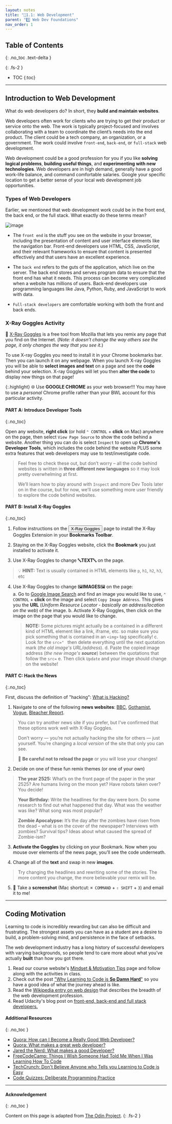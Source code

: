 ```yaml
---
layout: notes
title: "📓1.1: Web Development" 
parent: "1️⃣ Web Dev Foundations"
nav_order: 1
---
```


## Table of Contents
{: .no_toc .text-delta }

{: .fs-2 }
- TOC
{:toc}

---
## Introduction to Web Development
What do web developers do? In short, they **build and maintain websites**.

Web developers often work for clients who are trying to get their product or service onto the web. The work is typically project-focused and involves collaborating with a team to coordinate the client’s needs into the end product. The client could be a tech company, an organization, or a government. The work could involve `front-end`, `back-end`, or `full-stack` web development.

Web development could be a good profession for you if you like **solving logical problems**, **building useful things**, and **experimenting with new technologies**. Web developers are in high demand, generally have a good work-life balance, and command comfortable salaries. Google your specific location to get a better sense of your local web development job opportunities.

### Types of Web Developers
Earlier, we mentioned that web development work could be in the front end, the back end, or the full stack. What exactly do these terms mean?

![image](https://www.toptal.com/custom-software-development/wp-content/uploads/2016/08/front-end-vs-back-end-750x375.jpg)

* The `front end` is the stuff you see on the website in your browser, including the presentation of content and user interface elements like the navigation bar. Front-end developers use HTML, CSS, JavaScript, and their relevant frameworks to ensure that content is presented effectively and that users have an excellent experience.

* The `back end` refers to the guts of the application, which live on the server. The back end stores and serves program data to ensure that the front end has what it needs. This process can become very complicated when a website has millions of users. Back-end developers use programming languages like Java, Python, Ruby, and JavaScript to work with data.

* `Full-stack developers` are comfortable working with both the front and back ends.

### X-Ray Goggles Activity

🥽 [X-Ray Goggles](https://x-ray-goggles.mouse.org/) is a free tool from Mozilla that lets you remix any page that you find on the Internet. (_Note: it doesn’t change the way others see the page, it only changes the way that you see it._) 

To use X-ray Goggles you need to install it in your Chrome bookmarks bar. Then you can launch it on any webpage. When you launch X-ray Goggles you will be able to **select images and text** on a page and see the **code** behind your selection. X-ray Goggles will let you then **alter the code** to display new things on that page!

{:.highlight}
🌐 Use **GOOGLE CHROME** as your web browser!!! You may have to use a _personal_ Chrome profile rather than your BWL account for this particular activity. 

#### PART A: Introduce Developer Tools 
{:.no_toc}

Open any website, **right click** (or hold `⌃ CONTROL` + **click** on Mac) anywhere on the page, then select `View Page Source` to show the code behind a website. Another thing you can do is select `Inspect` to open up **Chrome's Developer Tools**, which includes the code behind the website PLUS some extra features that web developers may use to test/investigate code.

> Feel free to check these out, but don’t worry – all the code behind websites is written in **three different new languages** so it may look pretty overwhelming at first.
> 
> We’ll learn how to play around with `Inspect` and more Dev Tools later on in the course, but for now, we'll use something more user friendly to explore the code behind websites.

#### PART B: Install X-Ray Goggles
{:.no_toc}

<div class="task" markdown="block">

1. Follow instructions on the <a href="https://x-ray-goggles.mouse.org/"><button type="button" name="button" class="btn">X-Ray Goggles</button></a> page to install the X-Ray Goggles Extension in your **Bookmarks Toolbar**.

2. Staying on the X-Ray Goggles website, click the **Bookmark** you just installed to activate it.

3. Use X-Ray Goggles to change 🔤**TEXT**🔤 on the page.
  > 💡 **HINT:** Text is usually contained in HTML elements like `p`, `h1`, `h2`, `h3`, etc

4. Use X-Ray Goggles to change 🖼️**IMAGES**🖼️ on the page:   
   a. Go to [Google Image Search](https://images.google.com/) and find an image you would like to use, `⌃ CONTROL` + **click** on the image and select `Copy Image Address`. This gives you the **URL** (_Uniform Resource Locator - basically an address/location on the web_) of the image.
   b. Activate X-Ray Goggles, then click on the image on the page that you would like to change.
     > **NOTE:** Some pictures might actually be a contained in a different kind of HTML element like a link, iframe, etc. so make sure you pick something that is contained in an `<img>` tag specifically!
   c. Look for the `src=" ` then delete everything until the next quotation mark (_the old image's URL/address_).
   d. Paste the copied image address (_the new image's **source**_) between the quotations that follow the `src=`
   e. Then click `Update` and your image should change on the website!

</div>


#### PART C: Hack the News
{:.no_toc}

First, discuss the definition of "hacking": [What is Hacking?](https://wiki.mozilla.org/Webmaker/Teach/Terminology#Hack)

<div class="task" markdown="block">

1. Navigate to one of the following **news websites**: [BBC](https://www.bbc.com/), [Gothamist](https://gothamist.com/), [Vogue](https://www.vogue.com/fashion), [Bleacher Report](https://bleacherreport.com/).
  > You can try another news site if you prefer, but I've confirmed that these options work well with X-Ray Goggles.
  > 
  > Don’t worry — you’re not actually hacking the site for others — just yourself. You’re changing a _local version_ of the site that only you can see.
  > 
  > 🚨 **Be careful not to reload the page** or you will lose your changes!

2. Decide on one of these fun remix themes (or one of your own)
  > **The year 2525:** What’s on the front page of the paper in the year 2525? Are humans living on the moon yet? Have robots taken over? You decide!
  > 
  > **Your Birthday:** Write the headlines for the day were born. Do some research to find out what happened that day. What was the weather was like? What song was most popular?
  > 
  > **Zombie Apocalypse:** It’s the day after the zombies have risen from the dead – what is on the cover of the newspaper? Interviews with zombies? Survival tips? Ideas about what caused the spread of Zombie-ism?

3. **Activate the Goggles** by clicking on your Bookmark. Now when you mouse over elements of the news page, you’ll see the code underneath.

4. Change all of the **text** and swap in new **images**.
  > Try changing the headlines and rewriting some of the stories. The more content you change, the more believable your remix will be. 

5. 📸 Take a **screenshot** (Mac shortcut: `⌘ COMMAND` + `⇧ SHIFT` + `3`) and email it to me!

</div>

---

## Coding Motivation
Learning to code is incredibly rewarding but can also be difficult and frustrating. The strongest assets you can have as a student are a desire to build, a problem-solving mind, and persistence in the face of setbacks.

The web development industry has a long history of successful developers with varying backgrounds, so people tend to care more about what you’ve actually **built** than how you got there.

<div class="task" markdown="1">

1. Read our course website's [Mindset & Motivation Tips](https://coderina.dev/webdocs/docs/ref/mindset.html) page and follow along with the activities in class.
1. Check out the post ["Why Learning to Code is **So Damn Hard**"](https://web.archive.org/web/20230630111131/https://www.thinkful.com/blog/why-learning-to-code-is-so-damn-hard/) so you have a good idea of what the journey ahead is like.
1. Read the [Wikipedia entry on web design](https://en.wikipedia.org/wiki/Web_design) that describes the breadth of the web development profession.
1. Read Udacity's blog post on [front-end, back-end and full stack developers.](https://www.udacity.com/blog/2020/12/front-end-vs-back-end-vs-full-stack-web-developers.html)

</div>

#### Additional Resources
{: .no_toc }

- [Quora: How can I Become a Really Good Web Developer?](http://www.quora.com/Computer-Programming/How-can-I-become-a-really-good-Web-Developer-starting-from-now-at-age-20-before-age-25)
- [Quora: What makes a great web developer?](http://www.quora.com/What-makes-a-great-web-developer)
- [Jared the Nerd: What makes a good Developer?](http://jaredthenerd.com/2013/05/What-Makes-A-Good-Developer/)
- [FreeCodeCamp: Things I Wish Someone Had Told Me When I Was Learning How To Code](https://www.freecodecamp.org/news/things-i-wish-someone-had-told-me-when-i-was-learning-how-to-code-565fc9dcb329/)
- [TechCrunch: Don't Believe Anyone who Tells you Learning to Code is Easy](http://techcrunch.com/2014/05/24/dont-believe-anyone-who-tells-you-learning-to-code-is-easy/)
- [Code Quizzes: Deliberate Programming Practice](https://codequizzes.wordpress.com/2013/04/28/deliberate-programming-practice/)

---

#### Acknowledgement
{: .no_toc }

Content on this page is adapted from [The Odin Project](https://www.theodinproject.com/).
{: .fs-2 }
